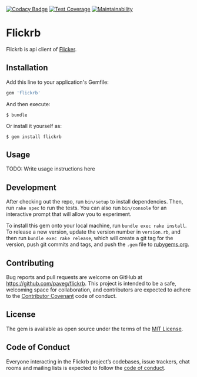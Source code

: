 [![Codacy Badge](https://api.codacy.com/project/badge/Grade/c70f4731a14b4593b86cc7c85c7ee740)](https://app.codacy.com/app/paveg/Flickrb?utm_source=github.com&utm_medium=referral&utm_content=paveg/Flickrb&utm_campaign=badger)
[![Test Coverage](https://api.codeclimate.com/v1/badges/4c2650addf8e32680290/test_coverage)](https://codeclimate.com/github/paveg/Flickrb/test_coverage)
[![Maintainability](https://api.codeclimate.com/v1/badges/4c2650addf8e32680290/maintainability)](https://codeclimate.com/github/paveg/Flickrb/maintainability)

# Flickrb

Flickrb is api client of [Flicker](https://www.flickr.com/).

## Installation

Add this line to your application's Gemfile:

```ruby
gem 'flickrb'
```

And then execute:

    $ bundle

Or install it yourself as:

    $ gem install flickrb

## Usage

TODO: Write usage instructions here

## Development

After checking out the repo, run `bin/setup` to install dependencies. Then, run `rake spec` to run the tests. You can also run `bin/console` for an interactive prompt that will allow you to experiment.

To install this gem onto your local machine, run `bundle exec rake install`. To release a new version, update the version number in `version.rb`, and then run `bundle exec rake release`, which will create a git tag for the version, push git commits and tags, and push the `.gem` file to [rubygems.org](https://rubygems.org).

## Contributing

Bug reports and pull requests are welcome on GitHub at https://github.com/paveg/flickrb. This project is intended to be a safe, welcoming space for collaboration, and contributors are expected to adhere to the [Contributor Covenant](http://contributor-covenant.org) code of conduct.

## License

The gem is available as open source under the terms of the [MIT License](https://opensource.org/licenses/MIT).

## Code of Conduct

Everyone interacting in the Flickrb project’s codebases, issue trackers, chat rooms and mailing lists is expected to follow the [code of conduct](https://github.com/[USERNAME]/flickrb/blob/master/CODE_OF_CONDUCT.md).
